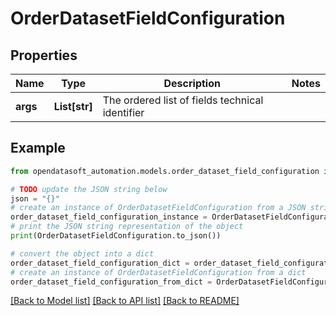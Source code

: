 # OrderDatasetFieldConfiguration


## Properties

Name | Type | Description | Notes
------------ | ------------- | ------------- | -------------
**args** | **List[str]** | The ordered list of fields technical identifier | 

## Example

```python
from opendatasoft_automation.models.order_dataset_field_configuration import OrderDatasetFieldConfiguration

# TODO update the JSON string below
json = "{}"
# create an instance of OrderDatasetFieldConfiguration from a JSON string
order_dataset_field_configuration_instance = OrderDatasetFieldConfiguration.from_json(json)
# print the JSON string representation of the object
print(OrderDatasetFieldConfiguration.to_json())

# convert the object into a dict
order_dataset_field_configuration_dict = order_dataset_field_configuration_instance.to_dict()
# create an instance of OrderDatasetFieldConfiguration from a dict
order_dataset_field_configuration_from_dict = OrderDatasetFieldConfiguration.from_dict(order_dataset_field_configuration_dict)
```
[[Back to Model list]](../README.md#documentation-for-models) [[Back to API list]](../README.md#documentation-for-api-endpoints) [[Back to README]](../README.md)


